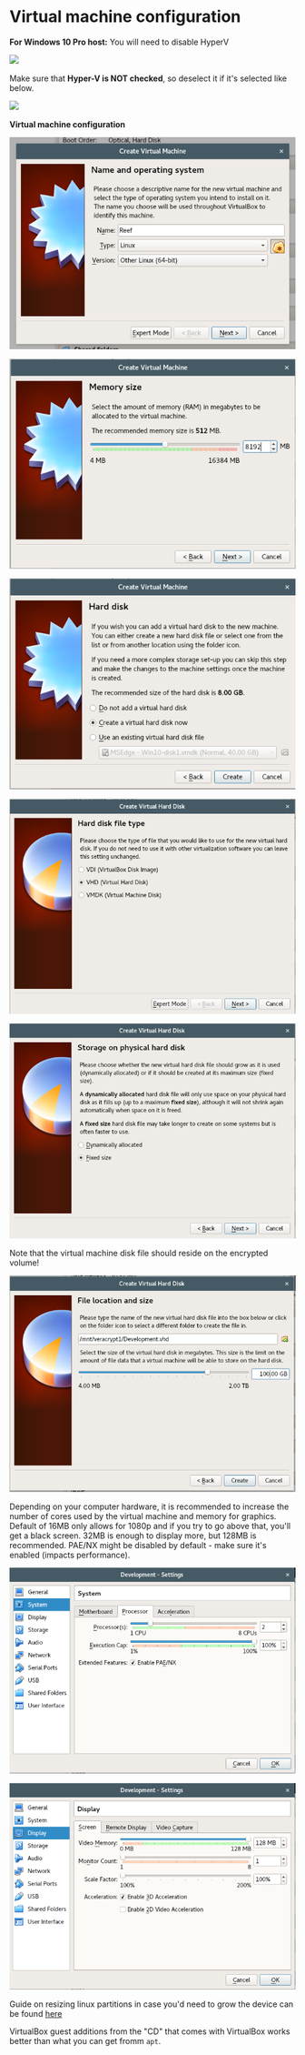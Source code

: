 # Virtual machine configuration

**For Windows 10 Pro host:** You will need to disable HyperV

![](images/hyperv_windows/hyperv_windows_01.png)

Make sure that **Hyper-V is NOT checked**, so deselect it if it's selected like below.

![](images/hyperv_windows/hyperv_windows_02.png)

**Virtual machine configuration**

![](images/virtualbox_01.png)

![](images/virtualbox_02.png)

![](images/virtualbox_03.png)

![](images/virtualbox_04.png)

![](images/virtualbox_05.png)

Note that the virtual machine disk file should reside on the encrypted volume!

![](images/virtualbox_06.png)

Depending on your computer hardware, it is recommended to increase the number of cores used by the virtual machine and memory for graphics.
Default of 16MB only allows for 1080p and if you try to go above that, you'll get a black screen.
32MB is enough to display more, but 128MB is recommended.
PAE/NX might be disabled by default - make sure it's enabled (impacts performance).

![](images/virtualbox_07.png)

![](images/virtualbox_08.png)

Guide on resizing linux partitions in case you'd need to grow the device can be found [here](https://www.vultr.com/docs/block-storage#:~:text=Resize%20the%20filesystem%20-%20Linux)

VirtualBox guest additions from the "CD" that comes with VirtualBox works better than what you can get fromm `apt`.
